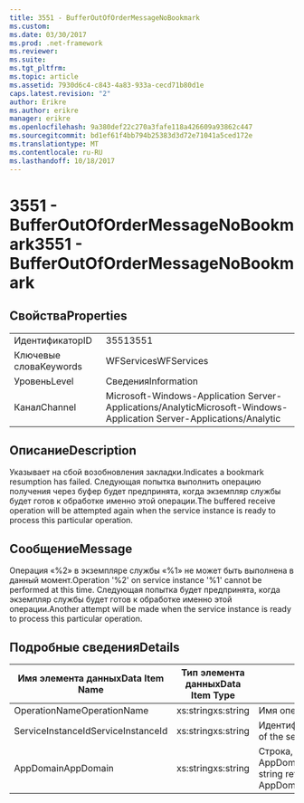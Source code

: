```yaml
---
title: 3551 - BufferOutOfOrderMessageNoBookmark
ms.custom: 
ms.date: 03/30/2017
ms.prod: .net-framework
ms.reviewer: 
ms.suite: 
ms.tgt_pltfrm: 
ms.topic: article
ms.assetid: 7930d6c4-c843-4a83-933a-cecd71b80d1e
caps.latest.revision: "2"
author: Erikre
ms.author: erikre
manager: erikre
ms.openlocfilehash: 9a380def22c270a3fafe118a426609a93862c447
ms.sourcegitcommit: bd1ef61f4bb794b25383d3d72e71041a5ced172e
ms.translationtype: MT
ms.contentlocale: ru-RU
ms.lasthandoff: 10/18/2017
---
```

# <a name="3551---bufferoutofordermessagenobookmark"></a><span data-ttu-id="34db4-102">3551 - BufferOutOfOrderMessageNoBookmark</span><span class="sxs-lookup"><span data-stu-id="34db4-102">3551 - BufferOutOfOrderMessageNoBookmark</span></span>
## <a name="properties"></a><span data-ttu-id="34db4-103">Свойства</span><span class="sxs-lookup"><span data-stu-id="34db4-103">Properties</span></span>  
  
|||  
|-|-|  
|<span data-ttu-id="34db4-104">Идентификатор</span><span class="sxs-lookup"><span data-stu-id="34db4-104">ID</span></span>|<span data-ttu-id="34db4-105">3551</span><span class="sxs-lookup"><span data-stu-id="34db4-105">3551</span></span>|  
|<span data-ttu-id="34db4-106">Ключевые слова</span><span class="sxs-lookup"><span data-stu-id="34db4-106">Keywords</span></span>|<span data-ttu-id="34db4-107">WFServices</span><span class="sxs-lookup"><span data-stu-id="34db4-107">WFServices</span></span>|  
|<span data-ttu-id="34db4-108">Уровень</span><span class="sxs-lookup"><span data-stu-id="34db4-108">Level</span></span>|<span data-ttu-id="34db4-109">Сведения</span><span class="sxs-lookup"><span data-stu-id="34db4-109">Information</span></span>|  
|<span data-ttu-id="34db4-110">Канал</span><span class="sxs-lookup"><span data-stu-id="34db4-110">Channel</span></span>|<span data-ttu-id="34db4-111">Microsoft-Windows-Application Server-Applications/Analytic</span><span class="sxs-lookup"><span data-stu-id="34db4-111">Microsoft-Windows-Application Server-Applications/Analytic</span></span>|  
  
## <a name="description"></a><span data-ttu-id="34db4-112">Описание</span><span class="sxs-lookup"><span data-stu-id="34db4-112">Description</span></span>  
 <span data-ttu-id="34db4-113">Указывает на сбой возобновления закладки.</span><span class="sxs-lookup"><span data-stu-id="34db4-113">Indicates a bookmark resumption has failed.</span></span> <span data-ttu-id="34db4-114">Следующая попытка выполнить операцию получения через буфер будет предпринята, когда экземпляр службы будет готов к обработке именно этой операции.</span><span class="sxs-lookup"><span data-stu-id="34db4-114">The buffered receive operation will be attempted again when the service instance is ready to process this particular operation.</span></span>  
  
## <a name="message"></a><span data-ttu-id="34db4-115">Сообщение</span><span class="sxs-lookup"><span data-stu-id="34db4-115">Message</span></span>  
 <span data-ttu-id="34db4-116">Операция «%2» в экземпляре службы «%1» не может быть выполнена в данный момент.</span><span class="sxs-lookup"><span data-stu-id="34db4-116">Operation '%2' on service instance '%1' cannot be performed at this time.</span></span> <span data-ttu-id="34db4-117">Следующая попытка будет предпринята, когда экземпляр службы будет готов к обработке именно этой операции.</span><span class="sxs-lookup"><span data-stu-id="34db4-117">Another attempt will be made when the service instance is ready to process this particular operation.</span></span>  
  
## <a name="details"></a><span data-ttu-id="34db4-118">Подробные сведения</span><span class="sxs-lookup"><span data-stu-id="34db4-118">Details</span></span>  
  
|<span data-ttu-id="34db4-119">Имя элемента данных</span><span class="sxs-lookup"><span data-stu-id="34db4-119">Data Item Name</span></span>|<span data-ttu-id="34db4-120">Тип элемента данных</span><span class="sxs-lookup"><span data-stu-id="34db4-120">Data Item Type</span></span>|<span data-ttu-id="34db4-121">Описание</span><span class="sxs-lookup"><span data-stu-id="34db4-121">Description</span></span>|  
|--------------------|--------------------|-----------------|  
|<span data-ttu-id="34db4-122">OperationName</span><span class="sxs-lookup"><span data-stu-id="34db4-122">OperationName</span></span>|<span data-ttu-id="34db4-123">xs:string</span><span class="sxs-lookup"><span data-stu-id="34db4-123">xs:string</span></span>|<span data-ttu-id="34db4-124">Имя операции.</span><span class="sxs-lookup"><span data-stu-id="34db4-124">The name of the operation.</span></span>|  
|<span data-ttu-id="34db4-125">ServiceInstanceId</span><span class="sxs-lookup"><span data-stu-id="34db4-125">ServiceInstanceId</span></span>|<span data-ttu-id="34db4-126">xs:string</span><span class="sxs-lookup"><span data-stu-id="34db4-126">xs:string</span></span>|<span data-ttu-id="34db4-127">Идентификатор экземпляра службы.</span><span class="sxs-lookup"><span data-stu-id="34db4-127">The id of the service instance.</span></span>|  
|<span data-ttu-id="34db4-128">AppDomain</span><span class="sxs-lookup"><span data-stu-id="34db4-128">AppDomain</span></span>|<span data-ttu-id="34db4-129">xs:string</span><span class="sxs-lookup"><span data-stu-id="34db4-129">xs:string</span></span>|<span data-ttu-id="34db4-130">Строка, возвращаемая AppDomain.CurrentDomain.FriendlyName.</span><span class="sxs-lookup"><span data-stu-id="34db4-130">The string returned by AppDomain.CurrentDomain.FriendlyName.</span></span>|
